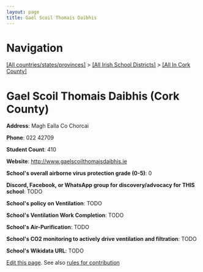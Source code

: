 ```yaml
---
layout: page
title: Gael Scoil Thomais Daibhis
---
```

# Navigation

[[All countries/states/provinces]](../../..) > [[All Irish School Districts]](../..) > [[All In Cork County]](..)

# Gael Scoil Thomais Daibhis (Cork County)

**Address**: Magh Ealla Co Chorcai

**Phone**: 022 42709

**Student Count**: 410

**Website**: <http://www.gaelscoilthomaisdaibhis.ie>

**School's overall airborne virus protection grade (0-5)**: 0

**Discord, Facebook, or WhatsApp group for discovery/advocacy for THIS school**: TODO

**School's policy on Ventilation**: TODO

**School's Ventilation Work Completion**: TODO

**School's Air-Purification**: TODO

**School's CO2 monitoring to actively drive ventilation and filtration**: TODO

**School's Wikidata URL**: TODO


[Edit this page](https://github.com/ventilate-schools/Ireland/edit/main/./Cork_County/Gael_Scoil_Thomais_Daibhis.md). See also [rules for contribution](../../../contribution-rules/)